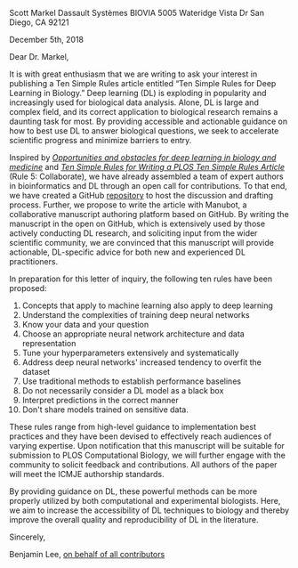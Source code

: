 Scott Markel
Dassault Systèmes BIOVIA
5005 Wateridge Vista Dr
San Diego, CA 92121

December 5th, 2018

Dear Dr. Markel,

It is with great enthusiasm that we are writing to ask your interest in publishing a Ten Simple Rules article entitled “Ten Simple Rules for Deep Learning in Biology.”
Deep learning (DL) is exploding in popularity and increasingly used for biological data analysis.
Alone, DL is large and complex field, and its correct application to biological research remains a daunting task for most.
By providing accessible and actionable guidance on how to best use DL to answer biological questions, we seek to accelerate scientific progress and minimize barriers to entry.

Inspired by [*Opportunities and obstacles for deep learning in biology and medicine*](https://doi.org/10.1098/rsif.2017.0387) and [*Ten Simple Rules for Writing a PLOS Ten Simple Rules Article*](https://doi.org/10.1371/journal.pcbi.1003858) (Rule 5: Collaborate), we have already assembled a team of expert authors in bioinformatics and DL through an open call for contributions.
To that end, we have created a GitHub [repository](https://github.com/Benjamin-Lee/deep-rules) to host the discussion and drafting process.
Further, we propose to write the article with Manubot, a collaborative manuscript authoring platform based on GitHub.
By writing the manuscript in the open on GitHub, which is extensively used by those actively conducting DL research, and soliciting input from the wider scientific community, we are convinced that this manuscript will provide actionable, DL-specific advice for both new and experienced DL practitioners.


In preparation for this letter of inquiry, the following ten rules have been proposed:

<!-- just using 1. for each entry so that they can be more easily reordered -->

1. Concepts that apply to machine learning also apply to deep learning
1. Understand the complexities of training deep neural networks
1. Know your data and your question
1. Choose an appropriate neural network architecture and data representation
1. Tune your hyperparameters extensively and systematically
1. Address deep neural networks' increased tendency to overfit the dataset
1. Use traditional methods to establish performance baselines
1. Do not necessarily consider a DL model as a black box
1. Interpret predictions in the correct manner
1. Don't share models trained on sensitive data.

These rules range from high-level guidance to implementation best practices and they have been devised to effectively reach audiences of varying expertise.
Upon notification that this manuscript will be suitable for submission to PLOS Computational Biology, we will further engage with the community to solicit feedback and contributions.
All authors of the paper will meet the ICMJE authorship standards.

By providing guidance on DL, these powerful methods can be more properly utilized by both computational and experimental biologists.
Here, we aim to increase the accessibility of DL techniques to biology and thereby improve the overall quality and reproducibility of DL in the literature.


Sincerely,

Benjamin Lee, [on behalf of all contributors](https://github.com/Benjamin-Lee/deep-rules/blob/master/contributors.md)

